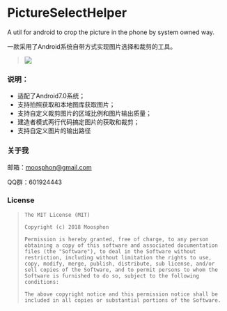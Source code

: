 # PictureSelectHelper
A util for android to crop the picture in the phone by system owned way.

一款采用了Android系统自带方式实现图片选择和裁剪的工具。

> ![](https://github.com/Moosphan/PictureSelectHelper/blob/535dc2fd0895e4bb910835e7f68a787d08a39650/SystemPictureSelector-master/art/sys_crop.gif)

### 说明：

- 适配了Android7.0系统；
- 支持拍照获取和本地图库获取图片；
- 支持自定义裁剪图片的区域比例和图片输出质量；
- 建造者模式两行代码搞定图片的获取和裁剪；
- 支持自定义图片的输出路径

### 关于我

邮箱：moosphon@gmail.com

QQ群：601924443

### License

> ```
> The MIT License (MIT)
>
> Copyright (c) 2018 Moosphon
>
> Permission is hereby granted, free of charge, to any person obtaining a copy of this software and associated documentation files (the "Software"), to deal in the Software without restriction, including without limitation the rights to use, copy, modify, merge, publish, distribute, sub license, and/or sell copies of the Software, and to permit persons to whom the Software is furnished to do so, subject to the following conditions:
>
> The above copyright notice and this permission notice shall be included in all copies or substantial portions of the Software.
> ```